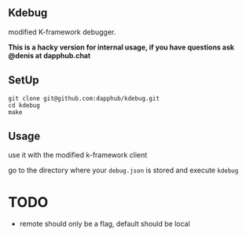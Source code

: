 ## Kdebug
modified K-framework debugger.

**This is a hacky version for internal usage, if you have questions ask @denis at dapphub.chat**

## SetUp

```
git clone git@github.com:dapphub/kdebug.git
cd kdebug
make
```

## Usage
use it with the modified k-framework client

go to the directory where your `debug.json` is stored and execute `kdebug`

# TODO
* remote should only be a flag, default should be local
